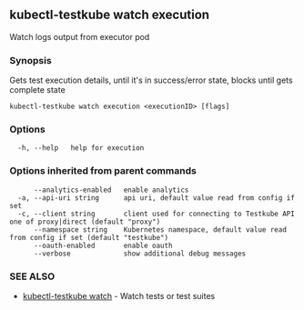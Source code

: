 ## kubectl-testkube watch execution

Watch logs output from executor pod

### Synopsis

Gets test execution details, until it's in success/error state, blocks until gets complete state

```
kubectl-testkube watch execution <executionID> [flags]
```

### Options

```
  -h, --help   help for execution
```

### Options inherited from parent commands

```
      --analytics-enabled   enable analytics
  -a, --api-uri string      api uri, default value read from config if set
  -c, --client string       client used for connecting to Testkube API one of proxy|direct (default "proxy")
      --namespace string    Kubernetes namespace, default value read from config if set (default "testkube")
      --oauth-enabled       enable oauth
      --verbose             show additional debug messages
```

### SEE ALSO

* [kubectl-testkube watch](kubectl-testkube_watch.md)	 - Watch tests or test suites

